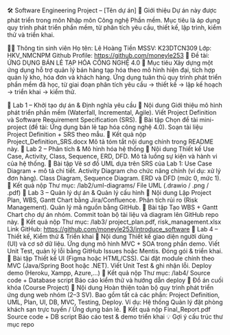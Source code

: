 🛠️ Software Engineering Project – [Tên dự án]
📌 Giới thiệu
Dự án này được phát triển trong môn Nhập môn Công nghệ Phần mềm.
Mục tiêu là áp dụng quy trình phát triển phần mềm, từ phân tích yêu cầu, thiết kế, lập trình, kiểm thử và triển khai.

👨‍🎓 Thông tin sinh viên
Họ tên: Lê Hoàng Tiền
MSSV: K23DTCN309
Lớp: HKV_NMCNPM
Github Profile: https://github.com/moneyle253
🏪 Đề tài: ỨNG DỤNG BÁN LẺ TẠP HÓA CÔNG NGHỆ 4.0
🎯 Mục tiêu
Xây dựng một ứng dụng hỗ trợ quản lý bán hàng tạp hóa theo mô hình hiện đại, tích hợp quản lý kho, hóa đơn và khách hàng.
Ứng dụng tuân thủ quy trình phát triển phần mềm đã học, từ giai đoạn phân tích yêu cầu → thiết kế → lập kế hoạch → triển khai → kiểm thử.

📘 Lab 1 – Khởi tạo dự án & Định nghĩa yêu cầu
🔹 Nội dung
Giới thiệu mô hình phát triển phần mềm (Waterfall, Incremental, Agile).
Viết Project Definition và Software Requirement Specification (SRS).
🧩 Bài tập
Chọn đề tài mini-project (đề tài: Ứng dụng bán lẻ tạp hóa công nghệ 4.0).
Soạn tài liệu Project Definition + SRS theo mẫu.
📂 Kết quả nộp
Project_Definition_SRS.docx
Mô tả tóm tắt nội dung chính trong README này.
📗 Lab 2 – Phân tích & Mô hình hóa hệ thống
🔹 Nội dung
Thiết kế Use Case, Activity, Class, Sequence, ERD, DFD.
Mô tả luồng sự kiện và hành vi của hệ thống.
🧩 Bài tập
Vẽ sơ đồ UML dựa trên SRS của Lab 1:
Use Case Diagram + mô tả chi tiết.
Activity Diagram cho chức năng chính (ví dụ: xử lý đơn hàng).
Class Diagram, Sequence Diagram.
ERD và DFD (mức 0, mức 1).
📂 Kết quả nộp
Thư mục: /lab2/uml-diagrams/
File UML (.drawio / .png / .pdf)
📙 Lab 3 – Quản lý dự án & Quản lý cấu hình
🔹 Nội dung
Lập Project Plan, WBS, Gantt Chart bằng Jira/Confluence.
Phân tích rủi ro (Risk Management).
Quản lý mã nguồn bằng GitHub.
🧩 Bài tập
Tạo WBS + Gantt Chart cho dự án nhóm.
Commit toàn bộ tài liệu và diagram lên GitHub repo này.
📂 Kết quả nộp
Thư mục: /lab3/
project_plan.pdf, risk_management.xlsx
Link GitHub: https://github.com/moneyle253/introduce_software
📒 Lab 4 – Thiết kế, Kiểm thử & Triển khai
🔹 Nội dung
Thiết kế giao diện người dùng (UI) và cơ sở dữ liệu.
Ứng dụng mô hình MVC + SOA trong phần demo.
Viết Unit Test, quản lý lỗi bằng GitHub Issues hoặc Mentis.
Đóng gói & triển khai.
🧩 Bài tập
Thiết kế UI (Figma hoặc HTML/CSS).
Cài đặt module chính theo MVC (Java/Spring Boot hoặc .NET).
Viết Unit Test & ghi nhận lỗi.
Deploy demo (Heroku, Xampp, Azure,...)
📂 Kết quả nộp
Thư mục: /lab4/
Source code + Database script
Báo cáo kiểm thử và hướng dẫn deploy
🧾 Đồ án cuối khóa (Course Project)
🔹 Nội dung
Hoàn thiện toàn bộ quy trình phát triển ứng dụng web nhóm (2–3 SV).
Bao gồm tất cả các phần: Project Definition, UML, Plan, UI, DB, MVC, Testing, Deploy.
Ví dụ: Hệ thống Quản lý đặt phòng khách sạn trực tuyến / Ứng dụng bán lẻ.
📂 Kết quả nộp
Final_Report.pdf
Source code + DB script
Báo cáo test & demo triển khai
💡 Gợi ý cấu trúc thư mục repo

